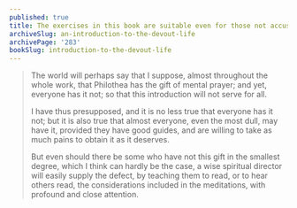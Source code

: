 ```yaml
---
published: true
title: The exercises in this book are suitable even for those not accustomed to prayer
archiveSlug: an-introduction-to-the-devout-life
archivePage: '283'
bookSlug: introduction-to-the-devout-life
---
```


> The world will perhaps say that I suppose, almost throughout the whole work, that Philothea has the gift of mental prayer; and yet, everyone has it not; so that this introduction will not serve for all.
>
> I have thus presupposed, and it is no less true that everyone has it not; but it is also true that almost everyone, even the most dull, may have it, provided they have good guides, and are willing to take as much pains to obtain it as it deserves.
>
> But even should there be some who have not this gift in the smallest degree, which I think can hardly be the case, a wise spiritual director will easily supply the defect, by teaching them to read, or to hear others read, the considerations included in the meditations, with profound and close attention.
